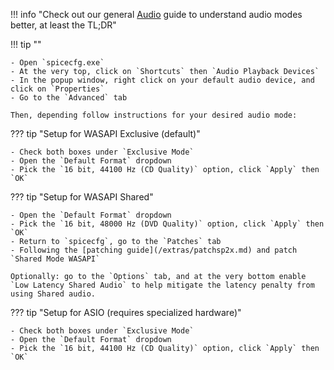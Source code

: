 !!! info "Check out our general [Audio](/extras/audio.md) guide to understand audio modes better, at least the TL;DR"

!!! tip ""

	- Open `spicecfg.exe`
	- At the very top, click on `Shortcuts` then `Audio Playback Devices`
	- In the popup window, right click on your default audio device, and click on `Properties`
	- Go to the `Advanced` tab

	Then, depending follow instructions for your desired audio mode:

??? tip "Setup for WASAPI Exclusive (default)"

	- Check both boxes under `Exclusive Mode`
	- Open the `Default Format` dropdown
	- Pick the `16 bit, 44100 Hz (CD Quality)` option, click `Apply` then `OK`

??? tip "Setup for WASAPI Shared"

	- Open the `Default Format` dropdown
	- Pick the `16 bit, 48000 Hz (DVD Quality)` option, click `Apply` then `OK`
	- Return to `spicecfg`, go to the `Patches` tab
	- Following the [patching guide](/extras/patchsp2x.md) and patch `Shared Mode WASAPI`

	Optionally: go to the `Options` tab, and at the very bottom enable `Low Latency Shared Audio` to help mitigate the latency penalty from using Shared audio.

??? tip "Setup for ASIO (requires specialized hardware)"

	- Check both boxes under `Exclusive Mode`
	- Open the `Default Format` dropdown
	- Pick the `16 bit, 44100 Hz (CD Quality)` option, click `Apply` then `OK`